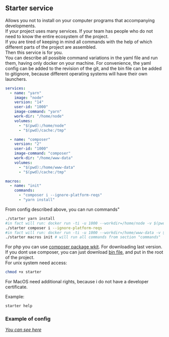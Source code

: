 ## Starter service

Allows you not to install on your computer programs that
accompanying developments.  
If your project uses many services. 
If your team has people who do not need to know the entire ecosystem of the project.   
If you are tired of keeping in mind all commands with the help of which different parts of the project are assembled.  
Then this service is for you.   
You can describe all possible command variations in the yaml file and run them, having only docker on your machine. For convenience, the yaml config can be added to the revision of the git, and the bin file can be added to gitignore, because different operating systems will have their own launchers.  

```yaml
services:
  - name: "yarn"
    image: "node"
    version: "14"
    user-id: "1000"
    image-command: "yarn"
    work-dir: "/home/node"
    volumes:
      - "$(pwd):/home/node"
      - "$(pwd)/cache:/tmp"

  - name: "composer"
    version: "2"
    user-id: "1000"
    image-command: "composer"
    work-dir: "/home/www-data"
    volumes:
      - "$(pwd):/home/www-data"
      - "$(pwd)/cache:/tmp"

macros:
  - name: "init"
    commands:
      - "composer i --ignore-platform-reqs"
      - "yarn install"

```
From config described above, you can run commands"
```bash
./starter yarn install 
#in fact will run: docker run -ti -u 1000 --workdir=/home/node -v $(pwd):/home/node -v $(pwd)/cache:/tmp node:14 yarn install
./starter composer i --ignore-platform-reqs 
#in fact will run: docker run -ti -u 1000 --workdir=/home/www-data -v $(pwd):/home/www-data -v $(pwd)/cache:/tmp composer:2 composer i --ignore-platform-reqs
./starter macros init # will run all commands from section "commands"
```
For php you can use [composer package wkit](https://github.com/Mamau/web-kit). For downloading last version.   
If you dont use composer, you can just download [bin file](https://github.com/Mamau/starter/releases), and put in the root of the project.  
For unix system need access:
```bash
chmod +x starter
```
For MacOS need additional rights, because i do not have a developer certificate.

Example:
```bash
starter help
``` 
### Example of config
*[You can see here](https://github.com/Mamau/starter/tree/master/example-config)*  

